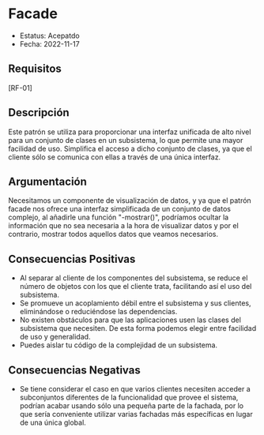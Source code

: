 # Facade
  - Estatus: Acepatdo
  - Fecha: 2022-11-17

## Requisitos 

[RF-01]

## Descripción

Este patrón se utiliza para proporcionar una interfaz unificada de alto nivel para un conjunto de clases en un subsistema, lo que permite una mayor facilidad de uso. Simplifica el acceso a dicho conjunto de clases, ya que el cliente sólo se comunica con ellas a través de una única interfaz.

## Argumentación

Necesitamos un componente de visualización de datos, y ya que el patrón facade nos ofrece una interfaz simplificada de un conjunto de datos complejo, al añadirle una función "-mostrar()", podríamos ocultar la información que no sea necesaria a la hora de visualizar datos y por el contrario, mostrar todos aquellos datos que veamos necesarios.

## Consecuencias Positivas

   - Al separar al cliente de los componentes del subsistema, se reduce el número de objetos con los que el cliente trata, facilitando así el uso del subsistema.
   - Se promueve un acoplamiento débil entre el subsistema y sus clientes, eliminándose o reduciéndose las dependencias.
   - No existen obstáculos para que las aplicaciones usen las clases del subsistema que necesiten. De esta forma podemos elegir entre facilidad de uso y generalidad.
   - Puedes aislar tu código de la complejidad de un subsistema.

## Consecuencias Negativas
   
   - Se tiene considerar el caso en que varios clientes necesiten acceder a subconjuntos diferentes de la funcionalidad que provee el sistema, podrían acabar usando sólo una pequeña parte de la fachada, por lo que sería conveniente utilizar varias fachadas más específicas en lugar de una única global.
